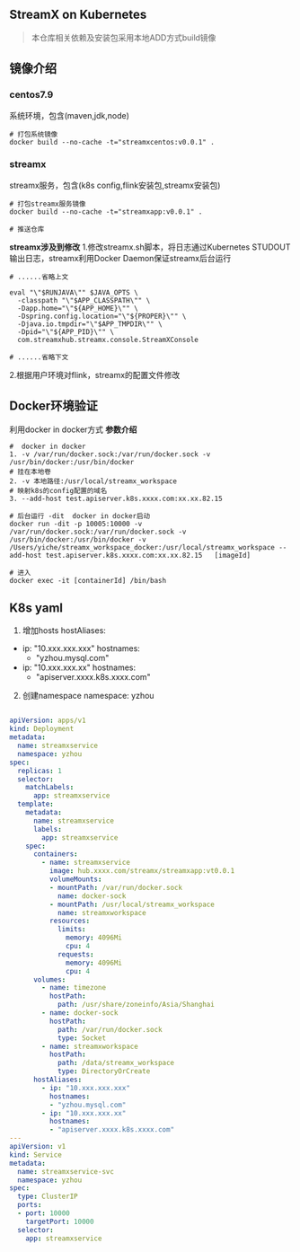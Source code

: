 

## StreamX on Kubernetes

>本仓库相关依赖及安装包采用本地ADD方式build镜像

## 镜像介绍

### centos7.9
系统环境，包含(maven,jdk,node)

```shell
# 打包系统镜像
docker build --no-cache -t="streamxcentos:v0.0.1" .

```





### streamx
streamx服务，包含(k8s config,flink安装包,streamx安装包)

```shell
# 打包streamx服务镜像
docker build --no-cache -t="streamxapp:v0.0.1" .

# 推送仓库

```


**streamx涉及到修改**
1.修改streamx.sh脚本，将日志通过Kubernetes STUDOUT输出日志，streamx利用Docker Daemon保证streamx后台运行
```shell
# ......省略上文

eval "\"$RUNJAVA\"" $JAVA_OPTS \
  -classpath "\"$APP_CLASSPATH\"" \
  -Dapp.home="\"${APP_HOME}\"" \
  -Dspring.config.location="\"${PROPER}\"" \
  -Djava.io.tmpdir="\"$APP_TMPDIR\"" \
  -Dpid="\"${APP_PID}\"" \
  com.streamxhub.streamx.console.StreamXConsole  

# ......省略下文       
```

2.根据用户环境对flink，streamx的配置文件修改


## Docker环境验证
利用docker in docker方式
**参数介绍**
```shell
#  docker in docker
1. -v /var/run/docker.sock:/var/run/docker.sock -v /usr/bin/docker:/usr/bin/docker
# 挂在本地卷
2. -v 本地路径:/usr/local/streamx_workspace  
# 映射k8s的config配置的域名
3. --add-host test.apiserver.k8s.xxxx.com:xx.xx.82.15  
```

```shell
# 后台运行 -dit  docker in docker启动
docker run -dit -p 10005:10000 -v /var/run/docker.sock:/var/run/docker.sock -v /usr/bin/docker:/usr/bin/docker -v /Users/yiche/streamx_workspace_docker:/usr/local/streamx_workspace --add-host test.apiserver.k8s.xxxx.com:xx.xx.82.15   [imageId]

# 进入
docker exec -it [containerId] /bin/bash
```

## K8s yaml

1. 增加hosts
hostAliases:
  - ip: "10.xxx.xxx.xxx"
    hostnames:
    - "yzhou.mysql.com"
  - ip: "10.xxx.xxx.xx"
    hostnames:
    - "apiserver.xxxx.k8s.xxxx.com"

2. 创建namespace
namespace: yzhou


```yaml

apiVersion: apps/v1
kind: Deployment
metadata:
  name: streamxservice
  namespace: yzhou
spec:
  replicas: 1
  selector:
    matchLabels:
      app: streamxservice
  template:
    metadata:
      name: streamxservice
      labels:
        app: streamxservice
    spec:
      containers:
        - name: streamxservice
          image: hub.xxxx.com/streamx/streamxapp:vt0.0.1
          volumeMounts:
          - mountPath: /var/run/docker.sock
            name: docker-sock
          - mountPath: /usr/local/streamx_workspace
            name: streamxworkspace
          resources:
            limits:
              memory: 4096Mi
              cpu: 4
            requests:
              memory: 4096Mi
              cpu: 4
      volumes:
        - name: timezone
          hostPath:
            path: /usr/share/zoneinfo/Asia/Shanghai
        - name: docker-sock
          hostPath:
            path: /var/run/docker.sock
            type: Socket
        - name: streamxworkspace
          hostPath:
            path: /data/streamx_workspace
            type: DirectoryOrCreate
      hostAliases:
        - ip: "10.xxx.xxx.xxx"
          hostnames:
          - "yzhou.mysql.com"
        - ip: "10.xxx.xxx.xx"
          hostnames:
          - "apiserver.xxxx.k8s.xxxx.com"
---
apiVersion: v1
kind: Service
metadata:
  name: streamxservice-svc
  namespace: yzhou
spec:
  type: ClusterIP
  ports:
  - port: 10000
    targetPort: 10000
  selector:
    app: streamxservice
```
